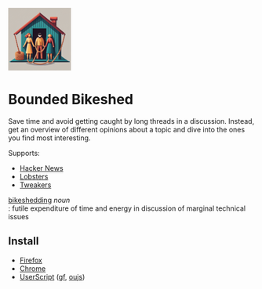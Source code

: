 ![Bounded Bikeshed icon](./icons/bb-128.png)
# Bounded Bikeshed

Save time and avoid getting caught by long threads in a discussion. Instead, get an overview of different opinions about
a topic and dive into the ones you find most interesting.

Supports:
* [Hacker News](https://news.ycombinator.com/)
* [Lobsters](https://lobste.rs/)
* [Tweakers](https://tweakers.net/)


[bikeshedding](https://en.wiktionary.org/wiki/bikeshedding#English) *noun*  
  : futile expenditure of time and energy in discussion of marginal technical issues


## Install

* [Firefox](https://addons.mozilla.org/addon/bounded-bikeshed/)
* [Chrome](https://chrome.google.com/webstore/detail/bounded-bikeshed/cgiaglcnjfomgnodabjhmeffnhhgennh)
* [UserScript](https://netsend.nl/BoundedBikeshed.user.js) ([gf](https://greasyfork.org/scripts/473045-bounded-bikeshed), [oujs](https://openuserjs.org/scripts/kuijsten/Bounded_Bikeshed))
